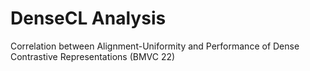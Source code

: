 # DenseCL Analysis
Correlation between Alignment-Uniformity and Performance of Dense Contrastive Representations (BMVC 22)
